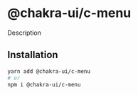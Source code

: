 # @chakra-ui/c-menu

Description

## Installation

```sh
yarn add @chakra-ui/c-menu
# or
npm i @chakra-ui/c-menu
```